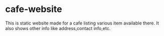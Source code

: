# cafe-website
This is static website made for a cafe listing various item available there. It also shows other info like address,contact info,etc.

